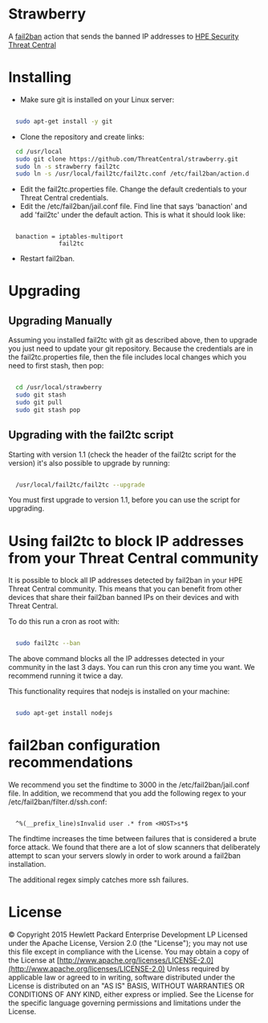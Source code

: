 # Strawberry
A [fail2ban](http://www.fail2ban.org/wiki/index.php/Main_Page) action that 
sends the banned IP addresses to [HPE Security Threat Central](https://threatcentral.io/tc)

# Installing

- Make sure git is installed on your Linux server:
```bash

  sudo apt-get install -y git
```

- Clone the repository and create links:

```bash
  cd /usr/local
  sudo git clone https://github.com/ThreatCentral/strawberry.git
  sudo ln -s strawberry fail2tc
  sudo ln -s /usr/local/fail2tc/fail2tc.conf /etc/fail2ban/action.d
```

- Edit the fail2tc.properties file. Change the default credentials to your Threat Central 
credentials.
- Edit the /etc/fail2ban/jail.conf file. Find line that says 'banaction' and add 'fail2tc'
under the default action. This is what it should look like:

```

  banaction = iptables-multiport
              fail2tc
```

- Restart fail2ban.

# Upgrading

## Upgrading Manually

Assuming you installed fail2tc with git as described above, then to upgrade you
just need to update your git repository. Because the credentials are in the 
fail2tc.properties file, then the file includes local changes which you need to first
stash, then pop:

```bash

  cd /usr/local/strawberry
  sudo git stash
  sudo git pull
  sudo git stash pop
```

## Upgrading with the fail2tc script

Starting with version 1.1 (check the header of the fail2tc script for the version) it's also 
possible to upgrade by running:

```bash

  /usr/local/fail2tc/fail2tc --upgrade
```

You must first upgrade to version 1.1, before you can use the script for upgrading. 

# Using fail2tc to block IP addresses from your Threat Central community

It is possible to block all IP addresses detected by fail2ban in your HPE Threat
Central community. This means that you can benefit from other devices that share
their fail2ban banned IPs on their devices and with Threat Central.

To do this run a cron as root with:

```bash

  sudo fail2tc --ban
```

The above command  blocks all the IP addresses detected in your community in
the last 3 days. You can run this cron any time you want. We recommend running it twice a day.

This functionality requires that nodejs is installed on your machine:

```bash

  sudo apt-get install nodejs
```

# fail2ban configuration recommendations

We recommend you set the findtime to 3000 in the /etc/fail2ban/jail.conf file. 
In addition, we recommend that you add the following regex to your
/etc/fail2ban/filter.d/ssh.conf:

```

  ^%(__prefix_line)sInvalid user .* from <HOST>s*$
```

The findtime increases the time between failures that is considered a brute
force attack. We found that there are a lot of slow scanners that
deliberately attempt to scan your servers  slowly in order to work around a fail2ban
installation.

The additional regex simply catches more ssh failures.

# License

&copy; Copyright 2015 Hewlett Packard Enterprise Development LP Licensed under the Apache License, Version 2.0 (the "License"); you may not use this file except in compliance with the License. You may obtain a copy of the License at [http://www.apache.org/licenses/LICENSE-2.0](http://www.apache.org/licenses/LICENSE-2.0) Unless required by applicable law or agreed to in writing, software distributed under the License is distributed on an "AS IS" BASIS, WITHOUT WARRANTIES OR CONDITIONS OF ANY KIND, either express or implied. See the License for the specific language governing permissions and limitations under the License.
